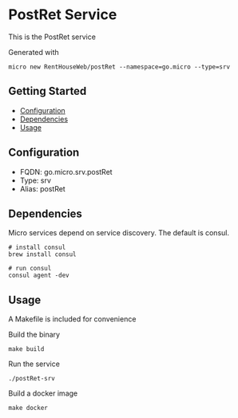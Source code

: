 # PostRet Service

This is the PostRet service

Generated with

```
micro new RentHouseWeb/postRet --namespace=go.micro --type=srv
```

## Getting Started

- [Configuration](#configuration)
- [Dependencies](#dependencies)
- [Usage](#usage)

## Configuration

- FQDN: go.micro.srv.postRet
- Type: srv
- Alias: postRet

## Dependencies

Micro services depend on service discovery. The default is consul.

```
# install consul
brew install consul

# run consul
consul agent -dev
```

## Usage

A Makefile is included for convenience

Build the binary

```
make build
```

Run the service
```
./postRet-srv
```

Build a docker image
```
make docker
```